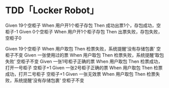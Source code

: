 # TDD「Locker Robot」
Given 19个空柜子 When 用户开1个柜子存包 Then 成功出票1个，存包成功，空柜子-1
Given 0个空柜子 When 用户开1个柜子存包 Then 出票失败，存包失败，空柜子0

Given 19个空柜子 When 用户取包 Then 检票失败，系统提醒‘没有存储包裹’  空柜子不变
Given 一张使用过的票 When 用户取包 Then 检票失败，系统提醒‘取包失败’ 空柜子不变
Given 一张1号柜子正确的票 When 用户取包 Then 检票成功，打开一号柜子 空柜子+1
Given 一张2号柜子正确的票 When 用户取包 Then 检票成功，打开二号柜子 空柜子+1
Given 一张无效票 When 用户取包 Then 检票失败，系统提醒‘没有存储包裹’ 空柜子不变

